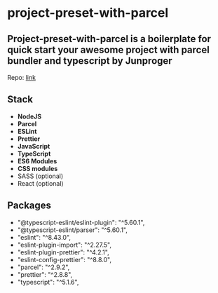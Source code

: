# project-preset-with-parcel

## Project-preset-with-parcel is a boilerplate for quick start your awesome project with parcel bundler and typescript by Junproger

Repo: [link](https://github.com/junproger/project-preset-with-parcel)

## Stack

- **NodeJS**
- **Parcel**
- **ESLint**
- **Prettier**
- **JavaScript**
- **TypeScript**
- **ES6 Modules**
- **CSS modules**
- SASS (optional)
- React (optional)

## Packages

- "@typescript-eslint/eslint-plugin": "^5.60.1",
- "@typescript-eslint/parser": "^5.60.1",
- "eslint": "^8.43.0",
- "eslint-plugin-import": "^2.27.5",
- "eslint-plugin-prettier": "^4.2.1",
- "eslint-config-prettier": "^8.8.0",
- "parcel": "^2.9.2",
- "prettier": "^2.8.8",
- "typescript": "^5.1.6",
